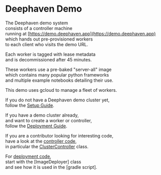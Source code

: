 # Deephaven Demo

The Deephaven demo system  
consists of a controller machine  
running at [https://demo.deephaven.app](https://demo.deephaven.app)  
which hands out pre-provisioned workers  
to each client who visits the demo URL.  

Each worker is tagged with lease metadata  
and is decommissioned after 45 minutes.

These workers use a pre-baked "server-all" image  
which contains many popular python frameworks  
and multiple example notebooks detailing their use.

This demo uses gcloud to manage a fleet of workers.  

If you do not have a Deephaven demo cluster yet,  
follow the [Setup Guide](setup/README.md).

If you have a demo cluster already,  
and want to create a worker or controller,  
follow the [Deployment Guide](deploy/README.md).

If you are a contributor looking for interesting code,  
have a look at the [controller code](controller),  
in particular the [ClusterController](src/main/java/io/deephaven/demo/ClusterController.java) class.  

For [deployment code](deploy),  
start with the [ImageDeployer] class  
and see how it is used in the [gradle script].